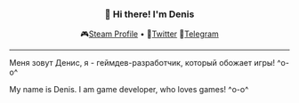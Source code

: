 
<h3 align="center">👋 Hi there! I'm Denis</h3>
<p align="center">
  🎮<a href="https://steamcommunity.com/id/rogotch">Steam Profile</a> •
  🐣<a href="https://twitter.com/rogotch">Twitter</a>
  💬<a href="https://t.me/rogotch">Telegram</a>
</p>

---

<p>Меня зовут Денис, я - геймдев-разработчик, который обожает игры! ^o-o^</p>

<p>My name is Denis. I am game developer, who loves games! ^o-o^</p>

<!--
**Rogotch/Rogotch** is a ✨ _special_ ✨ repository because its `README.md` (this file) appears on your GitHub profile.

Here are some ideas to get you started:

- 🔭 I’m currently working on ...
- 🌱 I’m currently learning ...
- 👯 I’m looking to collaborate on ...
- 🤔 I’m looking for help with ...
- 💬 Ask me about ...
- 📫 How to reach me: ...
- 😄 Pronouns: ...
- ⚡ Fun fact: ...
<h3 align="center">👋 Hi there! I'm Gift Egwuenu</h3>
<p align="center">
  <a href="https://www.giftegwuenu.dev">Website</a> •
  <a href="https://twitter.com/lauragift_">Twitter</a>
</p>

---
✨ I'm a frontend engineer and technical writer passionate about making the web accessible to everyone and advocating for building open and inclusive developer communities. 

I love sharing my knowledge with others, and I do that through content creation on my Blog and YouTube channel. I'm a GitHub Star, Media Developer Expert at Cloudinary, an Auth0 Ambassador, and Nuxt.js Ambassador. When I'm not coding, you can find me geeking about photography and exploring different ways of documenting stories using photography.


- 😄 My Pronouns: She/Her   
- 💬 Ask me about: Vue, Jamstack, Building Career In Tech, Content Creation.
- 📫 How to reach me: [@lauragift_](https://twitter.com/lauragift_)
- ⚡ Fun fact: I enjoy cooking and I'm known as the Mistress of Nigerian Jollof. If you don't know what that is [check it out here](https://www.youtube.com/watch?v=kQs5lX91h98)
-->
